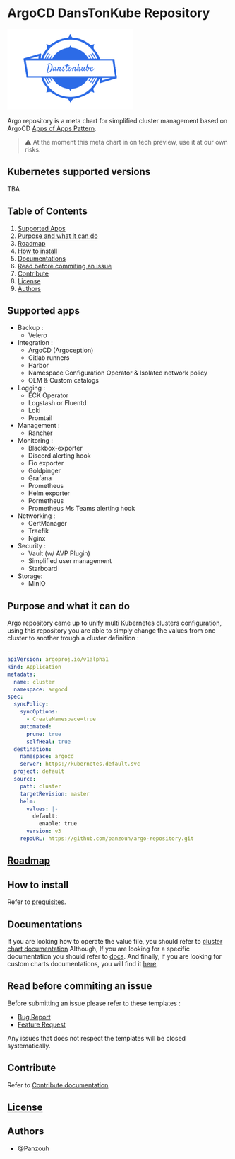 # ArgoCD DansTonKube Repository

![DTK Logo](./src/dtk-logo-transparent.png)

Argo repository is a meta chart for simplified cluster management based on ArgoCD [Apps of Apps Pattern](https://argo-cd.readthedocs.io/en/stable/operator-manual/cluster-bootstrapping/).

> :warning: At the moment this meta chart in on tech preview, use it at our own risks.

## Kubernetes supported versions

TBA

## Table of Contents

1. [Supported Apps](#supported-apps)
2. [Purpose and what it can do](#purpose-and-what-it-can-do)
3. [Roadmap](#roadmap)
4. [How to install](#how-to-install)
5. [Documentations](#documentations)
6. [Read before commiting an issue](#read-before-commiting-an-issue)
7. [Contribute](#contribute)
8. [License](#license)
9. [Authors](#authors)

## Supported apps

- Backup :
  - Velero
- Integration :
  - ArgoCD (Argoception)
  - Gitlab runners
  - Harbor
  - Namespace Configuration Operator & Isolated network policy
  - OLM & Custom catalogs
- Logging :
  - ECK Operator
  - Logstash or Fluentd
  - Loki
  - Promtail
- Management :
  - Rancher
- Monitoring :
  - Blackbox-exporter
  - Discord alerting hook
  - Fio exporter
  - Goldpinger
  - Grafana
  - Prometheus
  - Helm exporter
  - Pormetheus
  - Prometheus Ms Teams alerting hook
- Networking :
  - CertManager
  - Traefik
  - Nginx
- Security :
  - Vault (w/ AVP Plugin)
  - Simplified user management
  - Starboard
- Storage:
  - MinIO

## Purpose and what it can do

Argo repository came up to unify multi Kubernetes clusters configuration, using this repository you are able to simply change the values from one cluster to another trough a cluster definition :

```yaml
---
apiVersion: argoproj.io/v1alpha1
kind: Application
metadata:
  name: cluster
  namespace: argocd
spec:
  syncPolicy:
    syncOptions:
      - CreateNamespace=true
    automated:
      prune: true
      selfHeal: true
  destination:
    namespace: argocd
    server: https://kubernetes.default.svc
  project: default
  source:
    path: cluster
    targetRevision: master
    helm:
      values: |-
        default:
          enable: true
      version: v3
    repoURL: https://github.com/panzouh/argo-repository.git

```

## [Roadmap](./ROADMAP.md)

## How to install

Refer to [prequisites](./prerequisites/README.md).

## Documentations

If you are looking how to operate the value file, you should refer to [cluster chart documentation](./cluster/)
Although, If you are looking for a specific documentation you should refer to [docs](./cluster). And finally, if you are looking for custom charts documentations, you will find it [here](./charts/).

## Read before commiting an issue

Before submitting an issue please refer to these templates :

- [Bug Report](.gitlab/ISSUE_TEMPLATE/bug_report.md)
- [Feature Request](.gitlab/ISSUE_TEMPLATE/feature_request.md)

Any issues that does not respect the templates will be closed systematically.

## Contribute

Refer to [Contribute documentation](./CONTRIBUTE.md)

## [License](./LICENSE.md)

## Authors

- @Panzouh
